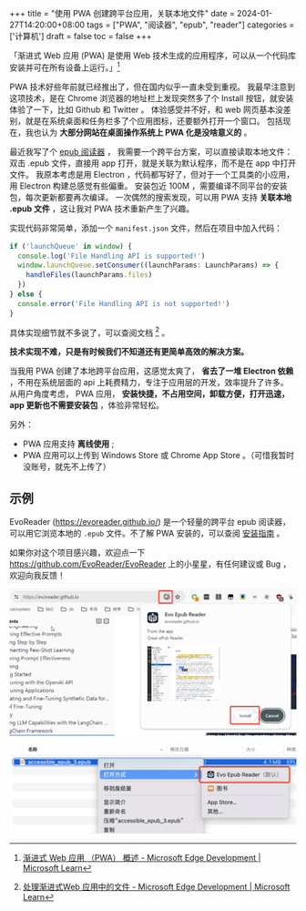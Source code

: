 +++
title = "使用 PWA 创建跨平台应用，关联本地文件"
date = 2024-01-27T14:20:00+08:00
tags = ["PWA", "阅读器", "epub", "reader"]
categories = ['计算机']
draft = false
toc = false
+++

「渐进式 Web 应用 (PWA) 是使用 Web 技术生成的应用程序，可以从一个代码库安装并可在所有设备上运行。」[^fn:1]

[^fn:1]: [渐进式 Web 应用 （PWA） 概述 - Microsoft Edge Development | Microsoft Learn](https://learn.microsoft.com/zh-cn/microsoft-edge/progressive-web-apps-chromium/)


PWA 技术好些年前就已经推出了，但在国内似乎一直未受到重视。
我最早注意到这项技术，是在 Chrome 浏览器的地址栏上发现突然多了个 Install 按钮，就安装体验了一下，比如 Github 和 Twitter 。
体验感受并不好，和 web 网页基本没差别，就是在系统桌面和任务栏多了个应用图标，还要额外打开一个窗口。
包括现在，我也认为 **大部分网站在桌面操作系统上 PWA 化是没啥意义的** 。

最近我写了个 [epub 阅读器](https://evoreader.github.io/) ，
我需要一个跨平台方案，可以直接读取本地文件：双击 .epub 文件，直接用 app 打开，就是关联为默认程序，而不是在 app 中打开文件。
我原本考虑是用 Electron ，代码都写好了，但对于一个工具类的小应用，用 Electron 构建总感觉有些偏重。
安装包近 100M ，需要编译不同平台的安装包，每次更新都要再次编译。
一次偶然的搜索发现，可以用 PWA 支持 **关联本地 .epub 文件** ，这让我对 PWA 技术重新产生了兴趣。

实现代码非常简单，添加一个 `manifest.json` 文件，然后在项目中加入代码：

```ts
if ('launchQueue' in window) {
  console.log('File Handling API is supported!')
  window.launchQueue.setConsumer((launchParams: LaunchParams) => {
    handleFiles(launchParams.files)
  })
} else {
  console.error('File Handling API is not supported!')
}
```

具体实现细节就不多说了，可以查阅文档 [^fn:2] 。

[^fn:2]: [处理渐进式Web 应用中的文件 - Microsoft Edge Development | Microsoft Learn](https://learn.microsoft.com/zh-cn/microsoft-edge/progressive-web-apps-chromium/how-to/handle-files)

**技术实现不难，只是有时候我们不知道还有更简单高效的解决方案。**

当我用 PWA 创建了本地跨平台应用，这感觉太爽了， **省去了一堆 Electron 依赖** ，不用在系统层面的 api 上耗费精力，专注于应用层的开发，效率提升了许多。
从用户角度考虑， PWA 应用， **安装快捷，不占用空间，卸载方便，打开迅速，app 更新也不需要安装包** ，体验非常轻松。

另外：
- PWA 应用支持 **离线使用** ;
- PWA 应用可以上传到 Windows Store 或 Chrome App Store 。（可惜我暂时没账号，就先不上传了）


## 示例
EvoReader (https://evoreader.github.io/) 是一个轻量的跨平台 epub 阅读器， 可以用它浏览本地的 `.epub` 文件。不了解 PWA 安装的，可以查阅 [安装指南](https://github.com/EvoReader/EvoReader/blob/main/0-install-guide.md) 。

如果你对这个项目感兴趣，欢迎点一下 https://github.com/EvoReader/EvoReader 上的小星星，有任何建议或 Bug ，欢迎向我反馈！


![Install EvoReader](https://github.com/EvoReader/EvoReader/raw/main/images/install-guide/install-guide-0.png)


![open .epub file on Mac](https://github.com/EvoReader/EvoReader/raw/main/images/install-guide/install-guide-4.png)

